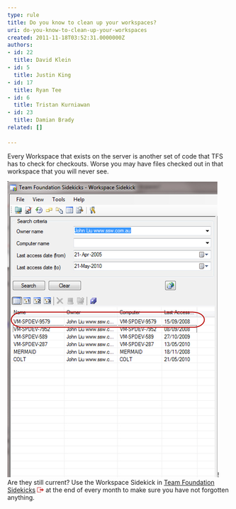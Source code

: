 ```yaml
---
type: rule
title: Do you know to clean up your workspaces?
uri: do-you-know-to-clean-up-your-workspaces
created: 2011-11-18T03:52:31.0000000Z
authors:
- id: 22
  title: David Klein
- id: 5
  title: Justin King
- id: 17
  title: Ryan Tee
- id: 6
  title: Tristan Kurniawan
- id: 23
  title: Damian Brady
related: []

---
```


Every Workspace that exists on the server is another set of code that TFS has to check for checkouts. Worse you may have files checked out in that workspace that you will never see. 

![The current workspace status ](WorkspaceStatus.jpg)! Are they still current? 
Use the Workspace Sidekick in [Team Foundation Sidekicks](http://www.attrice.info/cm/tfs/index.htm) 
![](../../assets/external.gif "You are now leaving SSW") at the end of every month to make sure you have not forgotten anything.
